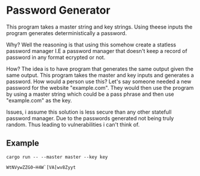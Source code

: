 # Password Generator

This program takes a master string and key strings. Using theese inputs the program generates deterministically a password.

Why? Well the reasoning is that using this somehow create a statless password manager I.E a password manager that doesn't keep a record of password in any format ecrypted or not.

How? The idea is to have program that generates the same output given the same output. This program takes the master and key inputs and generates a password. How would a person use this? Let's say someone needed a new password for the website "example.com". They would then use the program by using a master string which could be a pass phrase and then use "example.com" as the key.

Issues, i assume this solution is less secure than any other statefull password manager. Due to the passwords generated not being truly random. Thus leading to vulnerabilities i can't think of.

## Example

```shell
cargo run -- --master master --key key
```

```shell
WtNVywZZG0~H4W`[VA[wv8Zyyt
```
